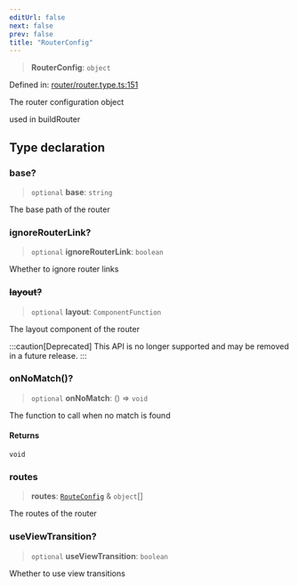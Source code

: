 ```yaml
---
editUrl: false
next: false
prev: false
title: "RouterConfig"
---
```


> **RouterConfig**: `object`

Defined in: [router/router.type.ts:151](https://github.com/OfirTheOne/sigjs/blob/990f9c2a70d38ca041cbd102a37f74a99eedb608/sig/lib/router/router.type.ts#L151)

The router configuration object

used in buildRouter

## Type declaration

### base?

> `optional` **base**: `string`

The base path of the router

### ignoreRouterLink?

> `optional` **ignoreRouterLink**: `boolean`

Whether to ignore router links

### ~~layout?~~

> `optional` **layout**: `ComponentFunction`

The layout component of the router

:::caution[Deprecated]
This API is no longer supported and may be removed in a future release.
:::

### onNoMatch()?

> `optional` **onNoMatch**: () => `void`

The function to call when no match is found

#### Returns

`void`

### routes

> **routes**: [`RouteConfig`](/api/router/type-aliases/routeconfig/) & `object`[]

The routes of the router

### useViewTransition?

> `optional` **useViewTransition**: `boolean`

Whether to use view transitions
